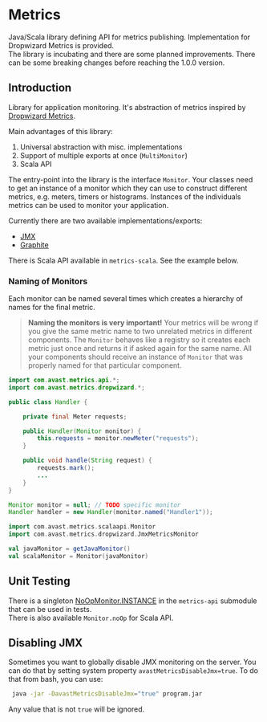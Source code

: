 # Metrics

Java/Scala library defining API for metrics publishing. Implementation for Dropwizard Metrics is provided.  
The library is incubating and there are some planned improvements. There can be some breaking changes before reaching the 1.0.0 version.

## Introduction
Library for application monitoring. It's abstraction of metrics inspired by [Dropwizard Metrics](https://github.com/dropwizard/metrics).

Main advantages of this library:
1) Universal abstraction with misc. implementations
1) Support of multiple exports at once (`MultiMonitor`)
1) Scala API

The entry-point into the library is the interface `Monitor`. Your classes need to get an instance of a monitor which they can use to construct different metrics, e.g. meters, timers or histograms.
Instances of the individuals metrics can be used to monitor your application.

Currently there are two available implementations/exports:
* [JMX](jmx) 
* [Graphite](graphite)

There is Scala API available in `metrics-scala`. See the example below.

### Naming of Monitors
Each monitor can be named several times which creates a hierarchy of names for the final metric.

> **Naming the monitors is very important!** Your metrics will be wrong if you give the same metric name to two unrelated metrics in different components. The `Monitor` behaves like a registry
so it creates each metric just once and returns it if asked again for the same name. All your components should receive an instance of `Monitor` that was properly named for that particular component.

```java
import com.avast.metrics.api.*;
import com.avast.metrics.dropwizard.*;

public class Handler {

    private final Meter requests;

    public Handler(Monitor monitor) {
        this.requests = monitor.newMeter("requests");
    }

    public void handle(String request) {
        requests.mark();
        ...
    }
}

Monitor monitor = null; // TODO specific monitor
Handler handler = new Handler(monitor.named("Handler1"));
```

```scala
import com.avast.metrics.scalaapi.Monitor
import com.avast.metrics.dropwizard.JmxMetricsMonitor

val javaMonitor = getJavaMonitor()
val scalaMonitor = Monitor(javaMonitor)
```

## Unit Testing
There is a singleton [NoOpMonitor.INSTANCE](api/src/main/java/com/avast/metrics/test/NoOpMonitor.java) in the `metrics-api` submodule that can be used in tests.  
There is also available `Monitor.noOp` for Scala API.

## Disabling JMX
Sometimes you want to globally disable JMX monitoring on the server. You can do that by setting system property `avastMetricsDisableJmx=true`. To do that from bash, you can use:

```sh
 java -jar -DavastMetricsDisableJmx="true" program.jar
```

Any value that is not `true` will be ignored.
